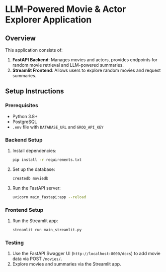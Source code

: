 # LLM-Powered Movie & Actor Explorer Application

## Overview
This application consists of:
1. **FastAPI Backend**: Manages movies and actors, provides endpoints for random movie retrieval and LLM-powered summaries.
2. **Streamlit Frontend**: Allows users to explore random movies and request summaries.

## Setup Instructions

### Prerequisites
- Python 3.8+
- PostgreSQL
- `.env` file with `DATABASE_URL` and `GROQ_API_KEY`

### Backend Setup
1. Install dependencies:
   ```bash
   pip install -r requirements.txt
   ```
2. Set up the database:
   ```bash
   createdb moviedb
   ```
3. Run the FastAPI server:
   ```bash
   uvicorn main_fastapi:app --reload
   ```

### Frontend Setup
1. Run the Streamlit app:
   ```bash
   streamlit run main_streamlit.py
   ```

### Testing
1. Use the FastAPI Swagger UI (`http://localhost:8000/docs`) to add movie data via POST `/movies/`.
2. Explore movies and summaries via the Streamlit app.
